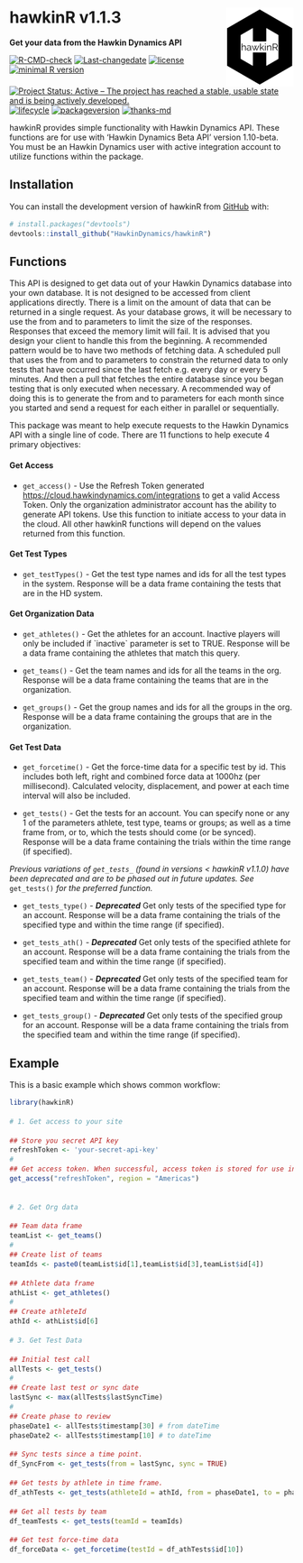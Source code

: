 
<!-- README.md is generated from README.Rmd. Please edit that file -->

# hawkinR v1.1.3 <img src="man/figures/hdlogo.png" align="right" width="120"/>

**Get your data from the Hawkin Dynamics API**

<!-- badges: start -->

[![R-CMD-check](https://github.com/HawkinDynamics/hawkinR/actions/workflows/R-CMD-check.yaml/badge.svg)](https://github.com/HawkinDynamics/hawkinR/actions/workflows/R-CMD-check.yaml)
[![Last-changedate](https://img.shields.io/badge/last%20change-2024--08--27-yellowgreen.svg)](/commits/master)
[![license](https://img.shields.io/badge/license-MIT%20+%20file%20LICENSE-lightgrey.svg)](https://choosealicense.com/)
[![minimal R
version](https://img.shields.io/badge/R%3E%3D-3.5.0-6666ff.svg)](https://cran.r-project.org/)
[![Project Status: Active – The project has reached a stable, usable
state and is being actively
developed.](https://www.repostatus.org/badges/latest/active.svg)](https://www.repostatus.org/#active)
[![lifecycle](https://img.shields.io/badge/lifecycle-stable-brightgreen.svg)](https://www.tidyverse.org/lifecycle/#stable)
[![packageversion](https://img.shields.io/badge/Package%20version-1.1.3-orange.svg?style=flat-square)](commits/master)
[![thanks-md](https://img.shields.io/badge/THANKS-md-ff69b4.svg)](THANKS.md)

<!-- badges: end -->

hawkinR provides simple functionality with Hawkin Dynamics API. These
functions are for use with ‘Hawkin Dynamics Beta API’ version 1.10-beta.
You must be an Hawkin Dynamics user with active integration account to
utilize functions within the package.

## Installation

You can install the development version of hawkinR from
[GitHub](https://github.com/) with:

``` r
# install.packages("devtools")
devtools::install_github("HawkinDynamics/hawkinR")
```

## Functions

This API is designed to get data out of your Hawkin Dynamics database
into your own database. It is not designed to be accessed from client
applications directly. There is a limit on the amount of data that can
be returned in a single request. As your database grows, it will be
necessary to use the from and to parameters to limit the size of the
responses. Responses that exceed the memory limit will fail. It is
advised that you design your client to handle this from the beginning. A
recommended pattern would be to have two methods of fetching data. A
scheduled pull that uses the from and to parameters to constrain the
returned data to only tests that have occurred since the last fetch
e.g. every day or every 5 minutes. And then a pull that fetches the
entire database since you began testing that is only executed when
necessary. A recommended way of doing this is to generate the from and
to parameters for each month since you started and send a request for
each either in parallel or sequentially.

This package was meant to help execute requests to the Hawkin Dynamics
API with a single line of code. There are 11 functions to help execute 4
primary objectives:

#### Get Access

- `get_access()` - Use the Refresh Token generated
  <https://cloud.hawkindynamics.com/integrations> to get a valid Access
  Token. Only the organization administrator account has the ability to
  generate API tokens. Use this function to initiate access to your data
  in the cloud. All other hawkinR functions will depend on the values
  returned from this function.

#### Get Test Types

- `get_testTypes()` - Get the test type names and ids for all the test
  types in the system. Response will be a data frame containing the
  tests that are in the HD system.

#### Get Organization Data

- `get_athletes()` - Get the athletes for an account. Inactive players
  will only be included if \`inactive\` parameter is set to TRUE.
  Response will be a data frame containing the athletes that match this
  query.

- `get_teams()` - Get the team names and ids for all the teams in the
  org. Response will be a data frame containing the teams that are in
  the organization.

- `get_groups()` - Get the group names and ids for all the groups in the
  org. Response will be a data frame containing the groups that are in
  the organization.

#### Get Test Data

- `get_forcetime()` - Get the force-time data for a specific test by id.
  This includes both left, right and combined force data at 1000hz (per
  millisecond). Calculated velocity, displacement, and power at each
  time interval will also be included.

- `get_tests()` - Get the tests for an account. You can specify none or
  any 1 of the parameters athlete, test type, teams or groups; as well
  as a time frame from, or to, which the tests should come (or be
  synced). Response will be a data frame containing the trials within
  the time range (if specified).

*Previous variations of `get_tests_` (found in versions \< hawkinR
v1.1.0) have been deprecated and are to be phased out in future updates.
See* `get_tests()` *for the preferred function.*

- `get_tests_type()` - ***Deprecated*** Get only tests of the specified
  type for an account. Response will be a data frame containing the
  trials of the specified type and within the time range (if specified).

- `get_tests_ath()` - ***Deprecated*** Get only tests of the specified
  athlete for an account. Response will be a data frame containing the
  trials from the specified team and within the time range (if
  specified).

- `get_tests_team()` - ***Deprecated*** Get only tests of the specified
  team for an account. Response will be a data frame containing the
  trials from the specified team and within the time range (if
  specified).

- `get_tests_group()` - ***Deprecated*** Get only tests of the specified
  group for an account. Response will be a data frame containing the
  trials from the specified team and within the time range (if
  specified).

## Example

This is a basic example which shows common workflow:

``` r
library(hawkinR) 

# 1. Get access to your site

## Store you secret API key
refreshToken <- 'your-secret-api-key'
#
## Get access token. When successful, access token is stored for use in the session.
get_access("refreshToken", region = "Americas")


# 2. Get Org data

## Team data frame
teamList <- get_teams()
#
## Create list of teams
teamIds <- paste0(teamList$id[1],teamList$id[3],teamList$id[4])

## Athlete data frame
athList <- get_athletes()
#
## Create athleteId
athId <- athList$id[6]

# 3. Get Test Data

## Initial test call
allTests <- get_tests()
#
## Create last test or sync date
lastSync <- max(allTests$lastSyncTime)
#
## Create phase to review
phaseDate1 <- allTests$timestamp[30] # from dateTime
phaseDate2 <- allTests$timestamp[10] # to dateTime

## Sync tests since a time point.
df_SyncFrom <- get_tests(from = lastSync, sync = TRUE)

## Get tests by athlete in time frame.
df_athTests <- get_tests(athleteId = athId, from = phaseDate1, to = phaseDate2)

## Get all tests by team
df_teamTests <- get_tests(teamId = teamIds)

## Get test force-time data
df_forceData <- get_forcetime(testId = df_athTests$id[10])
```
